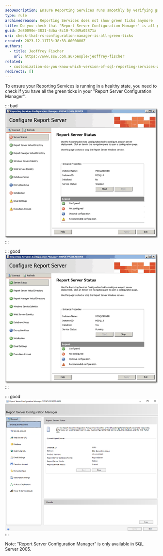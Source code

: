 ```yaml
---
seoDescription: Ensure Reporting Services runs smoothly by verifying green ticks in Report Server Configuration Manager.
type: rule
archivedreason: Reporting Services does not show green ticks anymore
title: Do you check that "Report Server Configuration Manager" is all green ticks?
guid: 2e80090e-3831-4dba-8c10-7bd49a02871a
uri: check-that-rs-configuration-manager-is-all-green-ticks
created: 2023-12-11T13:38:33.0000000Z
authors:
  - title: Jeoffrey Fischer
    url: https://www.ssw.com.au/people/jeoffrey-fischer
related:
  - customization-do-you-know-which-version-of-sql-reporting-services-and-visual-studio-you-are-using
redirects: []
---
```


To ensure your Reporting Services is running in a healthy state, you need to check if you have all the green ticks in your "Report Server Configuration Manager".

<!--endintro-->

::: bad  
![Figure: Bad example - Reporting Services is not running in a healthy state](RsConfigRed.gif)  
:::

::: good  
![Figure: Good example - Reporting Services is configured correctly (on previous versions)](RsConfigAllGreen.gif)  
:::

::: good  
![Figure: Good example - Nowadays, Reporting Services does not show green ticks anymore](RsConfigAllGreen-updated.png)  
:::

Note: "Report Server Configuration Manager" is only available in SQL Server 2005.
